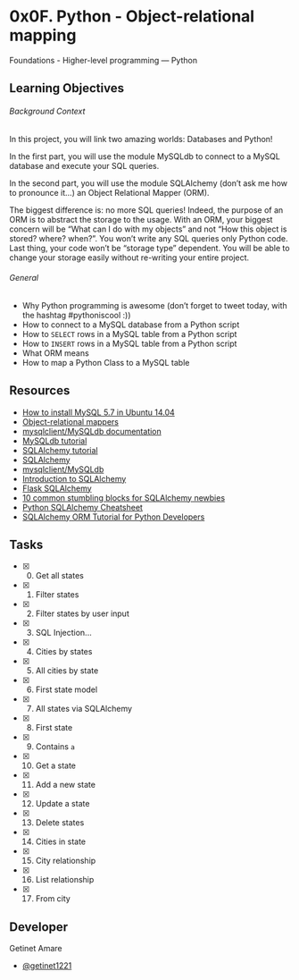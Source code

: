 # 0x0F. Python - Object-relational mapping
Foundations - Higher-level programming ― Python

## Learning Objectives
###### Background Context
In this project, you will link two amazing worlds: Databases and Python!

In the first part, you will use the module MySQLdb to connect to a MySQL database and execute your SQL queries.

In the second part, you will use the module SQLAlchemy (don’t ask me how to pronounce it…) an Object Relational Mapper (ORM).

The biggest difference is: no more SQL queries! Indeed, the purpose of an ORM is to abstract the storage to the usage. With an ORM, your biggest concern will be “What can I do with my objects” and not “How this object is stored? where? when?”. You won’t write any SQL queries only Python code. Last thing, your code won’t be “storage type” dependent. You will be able to change your storage easily without re-writing your entire project.
###### General
* Why Python programming is awesome (don’t forget to tweet today, with the hashtag #pythoniscool :))
* How to connect to a MySQL database from a Python script
* How to ```SELECT``` rows in a MySQL table from a Python script
* How to ```INSERT``` rows in a MySQL table from a Python script
* What ORM means
* How to map a Python Class to a MySQL table

## Resources
* [How to install MySQL 5.7 in Ubuntu 14.04](https://intranet.hbtn.io/projects/272)
* [Object-relational mappers](https://www.fullstackpython.com/object-relational-mappers-orms.html)
* [mysqlclient/MySQLdb documentation](https://mysqlclient.readthedocs.io/)
* [MySQLdb tutorial](http://www.mikusa.com/python-mysql-docs/index.html)
* [SQLAlchemy tutorial](https://docs.sqlalchemy.org/en/13/orm/tutorial.html)
* [SQLAlchemy](https://docs.sqlalchemy.org/en/13/)
* [mysqlclient/MySQLdb](https://github.com/PyMySQL/mysqlclient-python)
* [Introduction to SQLAlchemy](https://www.youtube.com/watch?v=woKYyhLCcnU)
* [Flask SQLAlchemy](https://www.youtube.com/playlist?list=PLXmMXHVSvS-BlLA5beNJojJLlpE0PJgCW)
* [10 common stumbling blocks for SQLAlchemy newbies](http://alextechrants.blogspot.com/2013/11/10-common-stumbling-blocks-for.html)
* [Python SQLAlchemy Cheatsheet](https://www.pythonsheets.com/notes/python-sqlalchemy.html)
* [SQLAlchemy ORM Tutorial for Python Developers](https://auth0.com/blog/sqlalchemy-orm-tutorial-for-python-developers/)

## Tasks
* [x] 0. Get all states
* [x] 1. Filter states
* [x] 2. Filter states by user input
* [x] 3. SQL Injection...
* [x] 4. Cities by states
* [x] 5. All cities by state
* [x] 6. First state model
* [x] 7. All states via SQLAlchemy
* [x] 8. First state
* [x] 9. Contains `a`
* [x] 10. Get a state
* [x] 11. Add a new state
* [x] 12. Update a state
* [x] 13. Delete states
* [x] 14. Cities in state
* [x] 15. City relationship
* [x] 16. List relationship
* [x] 17. From city

## Developer
Getinet Amare
- [@getinet1221](https://github.com/getinet1221/)
